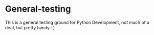 # General-testing
This is a general testing ground for Python Development, not much of a deal, but pretty handy : )